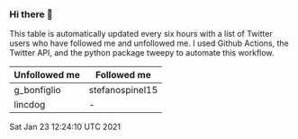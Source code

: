 ### Hi there 👋

This table is automatically updated every six hours with a list of Twitter users who have followed me and unfollowed me. I used Github Actions, the Twitter API, and the python package tweepy to automate this workflow.

| Unfollowed me |  Followed me |
| --- | --- |
|g_bonfiglio|stefanospinel15|
|lincdog|-|
Sat Jan 23 12:24:10 UTC 2021

